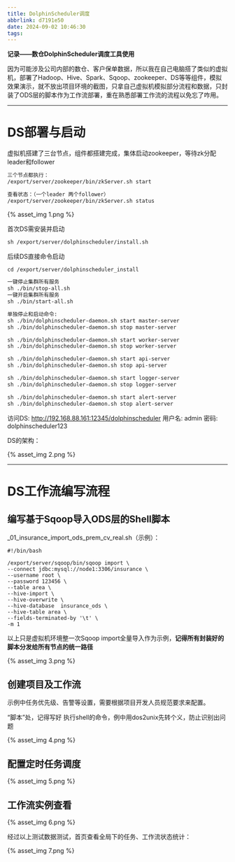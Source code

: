 ```yaml
---
title: DolphinScheduler调度
abbrlink: d7191e50
date: 2024-09-02 10:46:30
tags:
---
```


**记录——数仓DolphinScheduler调度工具使用**

因为可能涉及公司内部的数仓、客户保单数据，所以我在自己电脑搭了类似的虚拟机，部署了Hadoop、Hive、Spark、Sqoop、zookeeper、DS等等组件，模拟效果演示，就不放出项目环境的截图，只拿自己虚拟机模拟部分流程和数据，只封装了ODS层的脚本作为工作流部署，重在熟悉部署工作流的流程以免忘了咋用。

<!--more-->

------

# DS部署与启动

虚拟机搭建了三台节点，组件都搭建完成，集体启动zookeeper，等待zk分配leader和follower

```markdown
三个节点都执行：
/export/server/zookeeper/bin/zkServer.sh start

查看状态：（一个leader 两个follower）
/export/server/zookeeper/bin/zkServer.sh status
```

{% asset_img 1.png  %}



首次DS需安装并启动

```markdown
sh /export/server/dolphinscheduler/install.sh
```

后续DS直接命令启动

```markdown
cd /export/server/dolphinscheduler_install

一键停止集群所有服务
sh ./bin/stop-all.sh
一键开启集群所有服务
sh ./bin/start-all.sh

单独停止和启动命令:
sh ./bin/dolphinscheduler-daemon.sh start master-server
sh ./bin/dolphinscheduler-daemon.sh stop master-server

sh ./bin/dolphinscheduler-daemon.sh start worker-server
sh ./bin/dolphinscheduler-daemon.sh stop worker-server

sh ./bin/dolphinscheduler-daemon.sh start api-server
sh ./bin/dolphinscheduler-daemon.sh stop api-server

sh ./bin/dolphinscheduler-daemon.sh start logger-server
sh ./bin/dolphinscheduler-daemon.sh stop logger-server

sh ./bin/dolphinscheduler-daemon.sh start alert-server
sh ./bin/dolphinscheduler-daemon.sh stop alert-server
```

访问DS: http://192.168.88.161:12345/dolphinscheduler	用户名: admin	密码: dolphinscheduler123



DS的架构：

{% asset_img 2.png  %}

------

# DS工作流编写流程

## 编写基于Sqoop导入ODS层的Shell脚本

_01_insurance_import_ods_prem_cv_real.sh（示例）：

```shell
#!/bin/bash

/export/server/sqoop/bin/sqoop import \
--connect jdbc:mysql://node1:3306/insurance \
--username root \
--password 123456 \
--table area \
--hive-import \
--hive-overwrite \
--hive-database  insurance_ods \
--hive-table area \
--fields-terminated-by '\t' \
-m 1
```

以上只是虚拟机环境整一次Sqoop import全量导入作为示例，**记得所有封装好的脚本分发给所有节点的统一路径**

{% asset_img 3.png  %}



## 创建项目及工作流

示例中任务优先级、告警等设置，需要根据项目开发人员规范要求来配置。

“脚本”处，记得写好 执行shell的命令，例中用dos2unix先转个义，防止识别出问题

{% asset_img 4.png  %}



## 配置定时任务调度

{% asset_img 5.png  %}



## 工作流实例查看

{% asset_img 6.png  %}



经过以上测试数据测试，首页查看全局下的任务、工作流状态统计：

{% asset_img 7.png  %}













